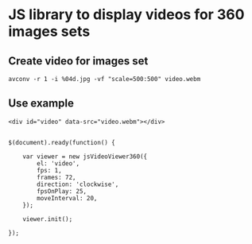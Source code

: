 # JS library to display videos for 360 images sets

## Create video for images set

    avconv -r 1 -i %04d.jpg -vf "scale=500:500" video.webm

## Use example

    <div id="video" data-src="video.webm"></div>


    $(document).ready(function() {

        var viewer = new jsVideoViewer360({
            el: 'video',
            fps: 1,
            frames: 72,
            direction: 'clockwise',
            fpsOnPlay: 25,
            moveInterval: 20,
        });

        viewer.init();

    });


